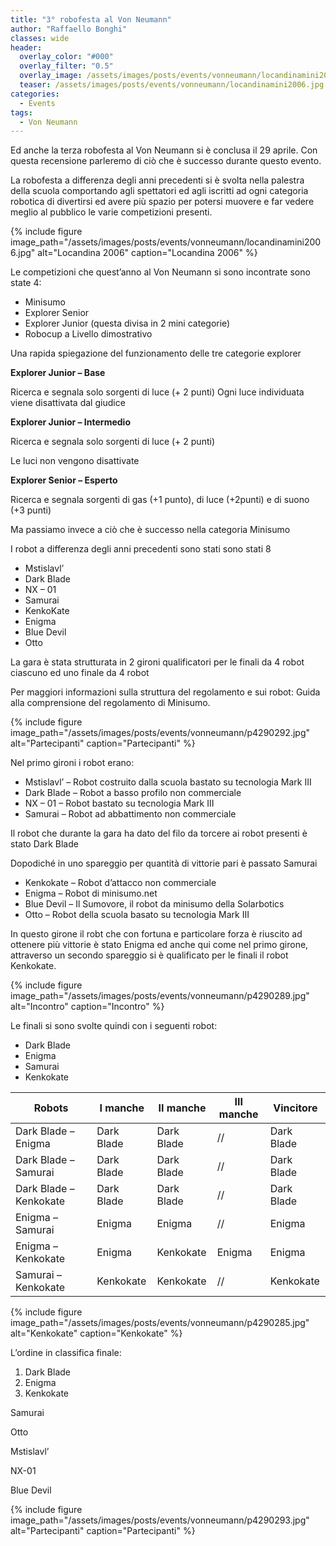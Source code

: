 ```yaml
---
title: "3° robofesta al Von Neumann"
author: "Raffaello Bonghi"
classes: wide
header:
  overlay_color: "#000"
  overlay_filter: "0.5"
  overlay_image: /assets/images/posts/events/vonneumann/locandinamini2006.jpg
  teaser: /assets/images/posts/events/vonneumann/locandinamini2006.jpg
categories:
  - Events
tags:
  - Von Neumann
---
```


Ed anche la terza robofesta al Von Neumann si è conclusa il 29 aprile. Con questa recensione parleremo di ciò che è successo durante questo evento.

La robofesta a differenza degli anni precedenti si è svolta nella palestra della scuola comportando agli spettatori ed agli iscritti ad ogni categoria robotica di divertirsi ed avere più spazio per potersi muovere e far vedere meglio al pubblico le varie competizioni presenti.

{% include figure image_path="/assets/images/posts/events/vonneumann/locandinamini2006.jpg" alt="Locandina 2006" caption="Locandina 2006" %}

Le competizioni che quest’anno al Von Neumann si sono incontrate sono state 4:

* Minisumo
* Explorer Senior
* Explorer Junior (questa divisa in 2 mini categorie)
* Robocup a Livello dimostrativo

Una rapida spiegazione del funzionamento delle tre categorie explorer

**Explorer Junior – Base**

Ricerca e segnala solo sorgenti di luce (+ 2 punti) Ogni luce individuata viene disattivata dal giudice

**Explorer Junior – Intermedio**

Ricerca e segnala solo sorgenti di luce (+ 2 punti)

Le luci non vengono disattivate

**Explorer Senior – Esperto**

Ricerca e segnala sorgenti di gas (+1 punto), di luce (+2punti) e di suono (+3 punti)

Ma passiamo invece a ciò che è successo nella categoria Minisumo

I robot a differenza degli anni precedenti sono stati sono stati 8

* Mstislavl’
* Dark Blade
* NX – 01
* Samurai
* KenkoKate
* Enigma
* Blue Devil
* Otto

La gara è stata strutturata in 2 gironi qualificatori per le finali da 4 robot ciascuno ed uno finale da 4 robot

Per maggiori informazioni sulla struttura del regolamento e sui robot: Guida alla comprensione del regolamento di Minisumo.

{% include figure image_path="/assets/images/posts/events/vonneumann/p4290292.jpg" alt="Partecipanti" caption="Partecipanti" %}

Nel primo gironi i robot erano:

* Mstislavl’ – Robot costruito dalla scuola bastato su tecnologia Mark III
* Dark Blade – Robot a basso profilo non commerciale
* NX – 01 – Robot bastato su tecnologia Mark III
* Samurai – Robot ad abbattimento non commerciale

Il robot che durante la gara ha dato del filo da torcere ai robot presenti è stato Dark Blade

Dopodiché in uno spareggio per quantità di vittorie pari è passato Samurai

* Kenkokate – Robot d’attacco non commerciale
* Enigma – Robot di minisumo.net
* Blue Devil – Il Sumovore, il robot da minisumo della Solarbotics
* Otto – Robot della scuola basato su tecnologia Mark III

In questo girone il robt che con fortuna e particolare forza è riuscito ad ottenere più vittorie è stato Enigma ed anche qui come nel primo girone, attraverso un secondo spareggio si è qualificato per le finali il robot Kenkokate.

{% include figure image_path="/assets/images/posts/events/vonneumann/p4290289.jpg" alt="Incontro" caption="Incontro" %}

Le finali si sono svolte quindi con i seguenti robot:

* Dark Blade
* Enigma
* Samurai
* Kenkokate

| Robots | I manche | II manche | III manche | Vincitore |
|--------|----------|-----------|------------|-----------|
| Dark Blade – Enigma | Dark Blade | Dark Blade | // | Dark Blade |
| Dark Blade – Samurai | Dark Blade | Dark Blade | // | Dark Blade |
| Dark Blade – Kenkokate | Dark Blade | Dark Blade | // | Dark Blade |
| Enigma – Samurai | Enigma | Enigma | // | Enigma |
| Enigma – Kenkokate | Enigma | Kenkokate | Enigma | Enigma |
| Samurai – Kenkokate | Kenkokate | Kenkokate | // | Kenkokate |

{% include figure image_path="/assets/images/posts/events/vonneumann/p4290285.jpg" alt="Kenkokate" caption="Kenkokate" %}

L’ordine in classifica finale:

1. Dark Blade
2. Enigma
3. Kenkokate

Samurai

Otto

Mstislavl’

NX-01

Blue Devil

{% include figure image_path="/assets/images/posts/events/vonneumann/p4290293.jpg" alt="Partecipanti" caption="Partecipanti" %}